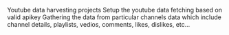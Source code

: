 Youtube data harvesting projects
Setup the youtube data fetching based on valid apikey
Gathering the data from particular channels
data which include channel details, playlists, vedios, comments, likes, dislikes, etc...
